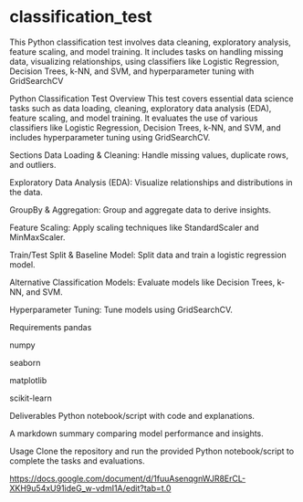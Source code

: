 # classification_test
This Python classification test involves data cleaning, exploratory analysis, feature scaling, and model training. It includes tasks on handling missing data, visualizing relationships, using classifiers like Logistic Regression, Decision Trees, k-NN, and SVM, and hyperparameter tuning with GridSearchCV

Python Classification Test
Overview
This test covers essential data science tasks such as data loading, cleaning, exploratory data analysis (EDA), feature scaling, and model training. It evaluates the use of various classifiers like Logistic Regression, Decision Trees, k-NN, and SVM, and includes hyperparameter tuning using GridSearchCV.

Sections
Data Loading & Cleaning: Handle missing values, duplicate rows, and outliers.

Exploratory Data Analysis (EDA): Visualize relationships and distributions in the data.

GroupBy & Aggregation: Group and aggregate data to derive insights.

Feature Scaling: Apply scaling techniques like StandardScaler and MinMaxScaler.

Train/Test Split & Baseline Model: Split data and train a logistic regression model.

Alternative Classification Models: Evaluate models like Decision Trees, k-NN, and SVM.

Hyperparameter Tuning: Tune models using GridSearchCV.

Requirements
pandas

numpy

seaborn

matplotlib

scikit-learn

Deliverables
Python notebook/script with code and explanations.

A markdown summary comparing model performance and insights.

Usage
Clone the repository and run the provided Python notebook/script to complete the tasks and evaluations.


https://docs.google.com/document/d/1fuuAsenqgnWJR8ErCL-XKH9u54xU91ideG_w-vdmI1A/edit?tab=t.0
